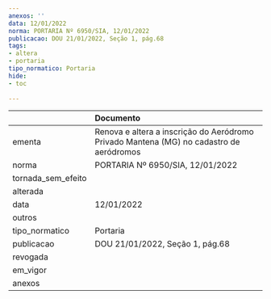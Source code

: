 ```yaml
---
anexos: ''
data: 12/01/2022
norma: PORTARIA Nº 6950/SIA, 12/01/2022
publicacao: DOU 21/01/2022, Seção 1, pág.68
tags:
- altera
- portaria
tipo_normatico: Portaria
hide: 
- toc 
 
---
```


|                    | Documento                                                                               |
|:-------------------|:----------------------------------------------------------------------------------------|
| ementa             | Renova e altera a inscrição do Aeródromo Privado Mantena (MG) no cadastro de aeródromos |
| norma              | PORTARIA Nº 6950/SIA, 12/01/2022                                                        |
| tornada_sem_efeito |                                                                                         |
| alterada           |                                                                                         |
| data               | 12/01/2022                                                                              |
| outros             |                                                                                         |
| tipo_normatico     | Portaria                                                                                |
| publicacao         | DOU 21/01/2022, Seção 1, pág.68                                                         |
| revogada           |                                                                                         |
| em_vigor           |                                                                                         |
| anexos             |                                                                                         |